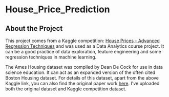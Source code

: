 # House_Price_Prediction

## About the Project
This project comes from a Kaggle competition: [House Prices - Advanced Regression Techniques](https://www.kaggle.com/competitions/house-prices-advanced-regression-techniques) and was used as a Data Analytics course project. It can be a good practice of data exploration, feature engineering and some regression techniques in machine learning. 

The Ames Housing dataset was compiled by Dean De Cock for use in data science education. It can act as an expanded version of the often cited Boston Housing dataset. For details of this dataset, apart from the above Kaggle link, you can also find the original paper work [here](http://jse.amstat.org/v19n3/decock.pdf). I've uploaded both the original dataset and Kaggle competition dataset.
